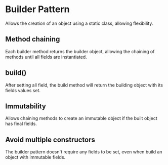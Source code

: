 # Builder Pattern
Allows the creation of an object using a static class, allowing flexibility.

## Method chaining
Each builder method returns the builder object, allowing the chaining of methods until all fields are instantiated.

## build()
After setting all field, the build method will return the building object with its fields values set.

## Immutability
Allows chaining methods to create an immutable object if the built object has final fields.

## Avoid multiple constructors
The builder pattern doesn't require any fields to be set, even when build an object with immutable fields.